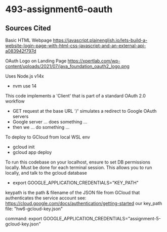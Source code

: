 # 493-assignment6-oauth

## Sources Cited

Basic HTML Webpage
https://javascript.plainenglish.io/lets-build-a-website-login-page-with-html-css-javascript-and-an-external-api-a083942f797d

OAuth Logo on Landing Page
https://xpertlab.com/wp-content/uploads/2021/07/java_foundation_oauth2_logo.png

Uses Node.js v14x
 - nvm use 14

This code implements a 'Client' that is part of a standard OAuth 2.0 workflow
 - GET request at the base URL '/' simulates a redirect to Google OAuth servers
 - Google server ... does something ...
 - then we ... do something ...


To deploy to GCloud from local WSL env
 - gcloud init
 - gcloud app deploy

To run this codebase on your localhost, ensure to set DB permissions locally. Must be done for each terminal session. This allows you to run locally, and talk to the gcloud database
 - export GOOGLE_APPLICATION_CREDENTIALS="KEY_PATH"

 keypath is the path & filename of the JSON file from GCloud that authenticates the service account
 see: https://cloud.google.com/docs/authentication/getting-started
 our key_path file: "hw6-gcloud-key.json"

command: export GOOGLE_APPLICATION_CREDENTIALS="assignment-5-gcloud-key.json"